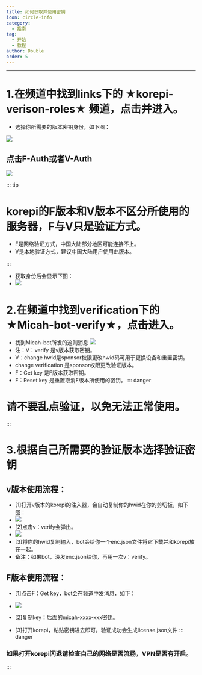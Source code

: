 ```yaml
---
title: 如何获取并使用密钥
icon: circle-info
category:
  - 指南
tag:
  - 开始
  - 教程
author: Double
order: 5
---
```

---
# 1.在频道中找到links下的 ★korepi-verison-roles★ 频道，点击并进入。
  - 选择你所需要的版本密钥身份，如下图：
  
  ![](images/key-1.png)

  ## 点击F-Auth或者V-Auth
![](images/key-2.png)

  ::: tip
  # korepi的F版本和V版本不区分所使用的服务器，F与V只是验证方式。
  
  - F是网络验证方式，中国大陆部分地区可能连接不上。
  - V是本地验证方式，建议中国大陆用户使用此版本。
  
  :::
  - 获取身份后会显示下图：
  - ![](images/key-3.png)
  
# 2.在频道中找到verification下的 ★Micah-bot-verify★，点击进入。
 - 找到Micah-bot所发的这则消息
 ![](images/key-4.png)
 - 注：V：verify 是v版本获取密钥。
 - V：change hwid是sponsor权限更改hwid码可用于更换设备和重置密钥。
 - change verification 是sponsor权限更改验证版本。
 - F：Get key 是F版本获取密钥。
 - F：Reset key 是重置取消F版本所使用的密钥。
  ::: danger 
  # 请不要乱点验证，以免无法正常使用。
  :::
# 3.根据自己所需要的验证版本选择验证密钥
 ## v版本使用流程：
 - [1]打开v版本的korepi的注入器，会自动复制你的hwid在你的剪切板，如下图：
 - ![](images/key-6.png)
 - [2]点击v：verify会弹出。
 - ![](images/key-5.png)
 - [3]将你的hwid复制输入，bot会给你一个enc.json文件将它下载并和korepi放在一起。
 - 备注：如果bot，没发enc.json给你，再用一次v：verify。
  
 ## F版本使用流程：
 - [1]点击F：Get key，bot会在频道中发消息，如下：
 - ![](images/key-7.png)
 - [2]复制key：后面的micah-xxxx-xxx密钥。
 
 - [3]打开korepi，粘贴密钥进去即可。验证成功会生成license.json文件
  ::: danger 
 ### 如果打开korepi闪退请检查自己的网络是否流畅，VPN是否有开启。
  :::